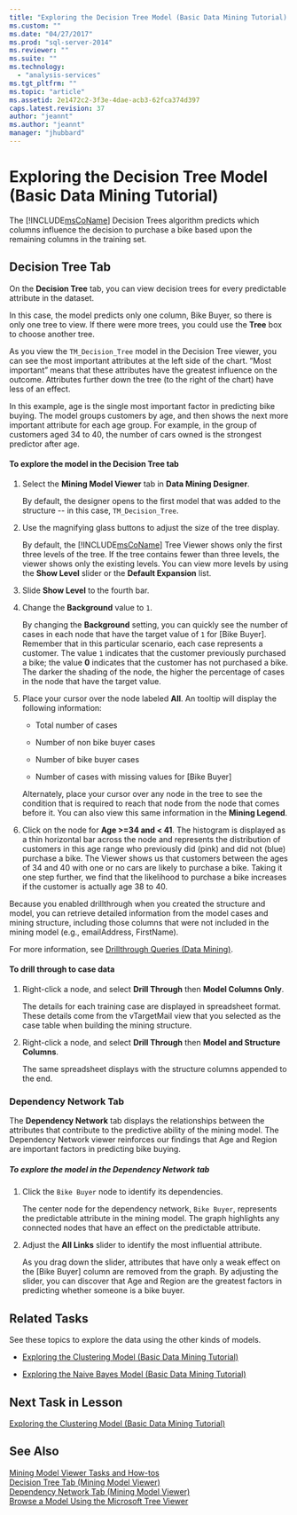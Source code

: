 ```yaml
---
title: "Exploring the Decision Tree Model (Basic Data Mining Tutorial) | Microsoft Docs"
ms.custom: ""
ms.date: "04/27/2017"
ms.prod: "sql-server-2014"
ms.reviewer: ""
ms.suite: ""
ms.technology: 
  - "analysis-services"
ms.tgt_pltfrm: ""
ms.topic: "article"
ms.assetid: 2e1472c2-3f3e-4dae-acb3-62fca374d397
caps.latest.revision: 37
author: "jeannt"
ms.author: "jeannt"
manager: "jhubbard"
---
```

# Exploring the Decision Tree Model (Basic Data Mining Tutorial)
  The [!INCLUDE[msCoName](../includes/msconame-md.md)] Decision Trees algorithm predicts which columns influence the decision to purchase a bike based upon the remaining columns in the training set.  
  

  
##  <a name="Decision_Tree_Tab"></a> Decision Tree Tab  
 On the **Decision Tree** tab, you can view decision trees for every predictable attribute in the dataset.  
  
 In this case, the model predicts only one column, Bike Buyer, so there is only one tree to view. If there were more trees, you could use the **Tree** box to choose another tree.  
  
 As you view the `TM_Decision_Tree` model in the Decision Tree viewer, you can see the most important attributes at the left side of the chart. “Most important” means that these attributes have the greatest influence on the outcome. Attributes further down the tree (to the right of the chart) have less of an effect.  
  
 In this example, age is the single most important factor in predicting bike buying. The model groups customers by age, and then shows the next more important attribute for each age group. For example, in the group of customers aged 34 to 40, the number of cars owned is the strongest predictor after age.  
  
#### To explore the model in the Decision Tree tab  
  
1.  Select the **Mining Model Viewer** tab in **Data Mining Designer**.  
  
     By default, the designer opens to the first model that was added to the structure -- in this case, `TM_Decision_Tree`.  
  
2.  Use the magnifying glass buttons to adjust the size of the tree display.  
  
     By default, the [!INCLUDE[msCoName](../includes/msconame-md.md)] Tree Viewer shows only the first three levels of the tree. If the tree contains fewer than three levels, the viewer shows only the existing levels. You can view more levels by using the **Show Level** slider or the **Default Expansion** list.  
  
3.  Slide **Show Level** to the fourth bar.  
  
4.  Change the **Background** value to `1`.  
  
     By changing the **Background** setting, you can quickly see the number of cases in each node that have the target value of `1` for [Bike Buyer]. Remember that in this particular scenario, each case represents a customer. The value `1` indicates that the customer previously purchased a bike; the value **0** indicates that the customer has not purchased a bike. The darker the shading of the node, the higher the percentage of cases in the node that have the target value.  
  
5.  Place your cursor over the node labeled **All**. An tooltip will display the following information:  
  
    -   Total number of cases  
  
    -   Number of non bike buyer cases  
  
    -   Number of bike buyer cases  
  
    -   Number of cases with missing values for [Bike Buyer]  
  
     Alternately, place your cursor over any node in the tree to see the condition that is required to reach that node from the node that comes before it. You can also view this same information in the **Mining Legend**.  
  
6.  Click on the node for **Age >=34 and < 41**. The histogram is displayed as a thin horizontal bar across the node and represents the distribution of customers in this age range who previously did (pink) and did not (blue) purchase a bike. The Viewer shows us that customers between the ages of 34 and 40 with one or no cars are likely to purchase a bike. Taking it one step further, we find that the likelihood to purchase a bike increases if the customer is actually age 38 to 40.  
  
 Because you enabled drillthrough when you created the structure and model, you can retrieve detailed information from the model cases and mining structure, including those columns that were not included in the mining model (e.g., emailAddress, FirstName).  
  
 For more information, see [Drillthrough Queries &#40;Data Mining&#41;](../../2014/analysis-services/data-mining/drillthrough-queries-data-mining.md).  
  
#### To drill through to case data  
  
1.  Right-click a node, and select **Drill Through** then **Model Columns Only**.  
  
     The details for each training case are displayed in spreadsheet format. These details come from the vTargetMail view that you selected as the case table when building the mining structure.  
  
2.  Right-click a node, and select **Drill Through** then **Model and Structure Columns**.  
  
     The same spreadsheet displays with the structure columns appended to the end.  
  
  
###  <a name="Dependency_Network_Tab"></a> Dependency Network Tab  
 The **Dependency Network** tab displays the relationships between the attributes that contribute to the predictive ability of the mining model. The Dependency Network viewer reinforces our findings that Age and Region are important factors in predicting bike buying.  
  
##### To explore the model in the Dependency Network tab  
  
1.  Click the `Bike Buyer` node to identify its dependencies.  
  
     The center node for the dependency network, `Bike Buyer`, represents the predictable attribute in the mining model. The graph highlights any connected nodes that have an effect on the predictable attribute.  
  
2.  Adjust the **All Links** slider to identify the most influential attribute.  
  
     As you drag down the slider, attributes that have only a weak effect on the [Bike Buyer] column are removed from the graph. By adjusting the slider, you can discover that Age and Region are the greatest factors in predicting whether someone is a bike buyer.  
  
## Related Tasks  
 See these topics to explore the data using the other kinds of models.  
  
-   [Exploring the Clustering Model &#40;Basic Data Mining Tutorial&#41;](../../2014/tutorials/exploring-the-clustering-model-basic-data-mining-tutorial.md)  
  
-   [Exploring the Naive Bayes Model &#40;Basic Data Mining Tutorial&#41;](../../2014/tutorials/exploring-the-naive-bayes-model-basic-data-mining-tutorial.md)  
  
## Next Task in Lesson  
 [Exploring the Clustering Model &#40;Basic Data Mining Tutorial&#41;](../../2014/tutorials/exploring-the-clustering-model-basic-data-mining-tutorial.md)  
  
## See Also  
 [Mining Model Viewer Tasks and How-tos](../../2014/analysis-services/data-mining/mining-model-viewer-tasks-and-how-tos.md)   
 [Decision Tree Tab &#40;Mining Model Viewer&#41;](../../2014/analysis-services/decision-tree-tab-mining-model-viewer.md)   
 [Dependency Network Tab &#40;Mining Model Viewer&#41;](../../2014/analysis-services/dependency-network-tab-mining-model-viewer.md)   
 [Browse a Model Using the Microsoft Tree Viewer](../../2014/analysis-services/data-mining/browse-a-model-using-the-microsoft-tree-viewer.md)  
  
  
